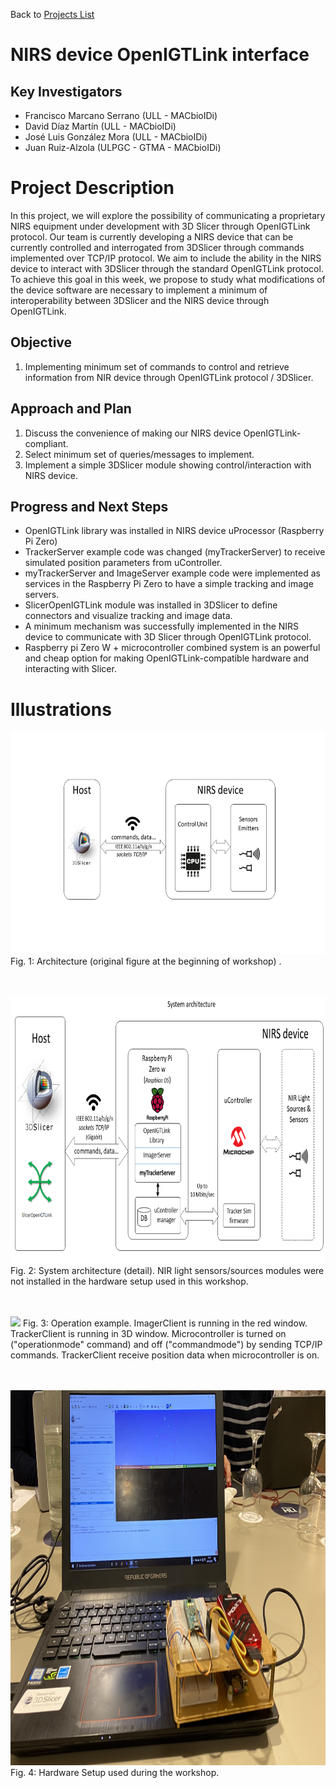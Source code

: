 Back to [Projects List](../../README.md#ProjectsList)

# NIRS device OpenIGTLink interface

## Key Investigators

- Francisco Marcano Serrano (ULL - MACbioIDi)
- David Díaz Martín (ULL - MACbioIDi)
- José Luis González Mora (ULL - MACbioIDi)
- Juan Ruiz-Alzola (ULPGC - GTMA - MACbioIDi)


# Project Description

In this project, we will explore the possibility of communicating a proprietary NIRS equipment under development with 3D Slicer through OpenIGTLink protocol. Our team is currently developing a NIRS device that can be currently controlled and interrogated from 3DSlicer through commands implemented over TCP/IP protocol. We aim to include the ability in the NIRS device to interact with 3DSlicer through the standard OpenIGTLink protocol. To achieve this goal in this week, we propose to study what modifications of the device software are necessary to implement a minimum of interoperability between 3DSlicer and the NIRS device through OpenIGTLink.

## Objective

<!-- Describe here WHAT you would like to achieve (what you will have as end result). -->

1.	Implementing minimum set of commands to control and retrieve information from NIR device through OpenIGTLink protocol / 3DSlicer.

## Approach and Plan

<!-- Describe here HOW you would like to achieve the objectives stated above. -->

1.	Discuss the convenience of making our NIRS device OpenIGTLink-compliant.  
2.	Select minimum set of queries/messages to implement.
3.	Implement a simple 3DSlicer module showing control/interaction with NIRS device.


## Progress and Next Steps

<!-- Update this section as you make progress, describing of what you have ACTUALLY DONE. If there are specific steps that you could not complete then you can describe them here, too. -->
- OpenIGTLink library was installed in NIRS device uProcessor (Raspberry Pi Zero) 
- TrackerServer example code was changed (myTrackerServer) to receive simulated position parameters from uController.
- myTrackerServer and ImageServer example code were implemented as services in the Raspberry Pi Zero to have a simple tracking and image servers. 
- SlicerOpenIGTLink module was installed in 3DSlicer to define connectors and visualize tracking and image data. 
- A minimum mechanism was successfully implemented in the NIRS device to communicate with 3D Slicer through OpenIGTLink protocol.
- Raspberry pi Zero W + microcontroller combined system is an powerful and cheap option for making OpenIGTLink-compatible hardware and interacting with Slicer.   


# Illustrations
<img src="Diagrama2.png" width="652" height="356"> 
Fig. 1: Architecture (original figure at the beginning of workshop) .
</p>
<br>  
<br>  

<img src="Diagrama3.png" width="782" height="427"> 
Fig. 2: System architecture (detail). NIR light sensors/sources modules were not installed in the hardware setup used in this workshop.
</p>
<br>  
<br>  


<img src="3D-Slicer-4.11.0-2019-06-24-2020-01-23-18-32-24.gif" > 
Fig. 3: Operation example. ImagerClient is running in the red window. TrackerClient is running in 3D window. Microcontroller is turned on ("operationmode" command) and off ("commandmode") by sending TCP/IP commands. TrackerClient receive position data when microcontroller is on.  
</p>
<br>  
<br>  

<img src="PICRASPIPROTO.jpg" width="800" height="600"> 
Fig. 4: Hardware Setup used during the workshop.  
</p>
<br>  
<br>  


<!-- Add pictures and links to videos that demonstrate what has been accomplished.
![Description of picture](Example2.jpg)
![Some more images](Example2.jpg)
-->
<!--
# Background and References
-->

<!-- If you developed any software, include link to the source code repository. If possible, also add links to sample data, and to any relevant publications. -->

